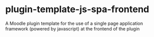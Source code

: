 # plugin-template-js-spa-frontend
A Moodle plugin template for the use of a single page application framework (powered by javascript) at the frontend of the plugin
